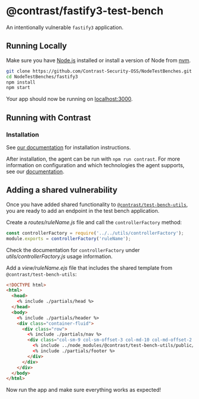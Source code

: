 # @contrast/fastify3-test-bench
An intentionally vulnerable `fastify3` application.

## Running Locally
Make sure you have [Node.js](http://nodejs.org/) installed or install a version
of Node from [nvm](https://github.com/creationix/nvm).

```sh
git clone https://github.com/Contrast-Security-OSS/NodeTestBenches.git # or clone your own fork
cd NodeTestBenches/fastify3
npm install
npm start
```

Your app should now be running on [localhost:3000](http://localhost:3000/).

## Running with Contrast

### Installation
See [our documentation](https://docs.contrastsecurity.com/installation-nodeinstall.html) for installation instructions.

After installation, the agent can be run with `npm run contrast`. For more
information on configuration and which technologies the agent supports, see our
[documentation](https://docs.contrastsecurity.com/installation-node.html#node-config).

## Adding a shared vulnerability
Once you have added shared functionality to
[`@contrast/test-bench-utils`](https://github.com/Contrast-Security-OSS/NodeTestBenches/tree/main/test-bench-utils),
you are ready to add an endpoint in the test bench application.

Create a _routes/ruleName.js_ file and call the `controllerFactory` method:
```js
const controllerFactory = require('../../utils/controllerFactory');
module.exports = controllerFactory('ruleName');
```

Check the documentation for `controllerFactory` under _utils/controllerFactory.js_
usage information.

Add a _view/ruleName.ejs_ file that includes the shared
template from `@contrast/test-bench-utils`:
```html
<!DOCTYPE html>
<html>
  <head>
    <% include ./partials/head %>
  </head>
  <body>
    <% include ./partials/header %>
    <div class="container-fluid">
      <div class="row">
        <% include ./partials/nav %>
        <div class="col-sm-9 col-sm-offset-3 col-md-10 col-md-offset-2 main">
          <% include ../node_modules/@contrast/test-bench-utils/public/views/ruleName.ejs %>
          <% include ./partials/footer %>
        </div>
      </div>
    </div>
  </body>
</html>

```

Now run the app and make sure everything works as expected!
